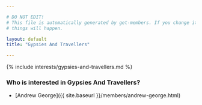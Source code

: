 ```yaml
---

# DO NOT EDIT!
# This file is automatically generated by get-members. If you change it, bad
# things will happen.

layout: default
title: "Gypsies And Travellers"

---
```


{% include interests/gypsies-and-travellers.md %}

### Who is interested in Gypsies And Travellers?


* [Andrew George]({{ site.baseurl }}/members/andrew-george.html)
